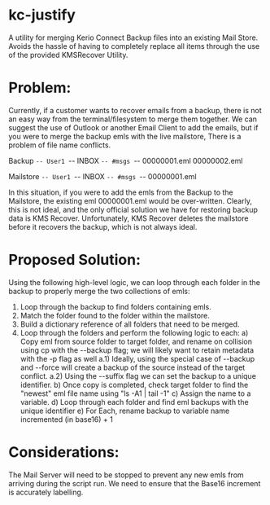 # kc-justify
A utility for merging Kerio Connect Backup files into an existing Mail Store. Avoids the hassle of having to completely replace all items through the use of the provided KMSRecover Utility.

# Problem:
Currently, if a customer wants to recover emails from a backup, there is not an easy way from the terminal/filesystem to merge them together. 
We can suggest the use of Outlook or another Email Client to add the emails, but if you were to merge the backup emls with the live mailstore, 
There is a problem of file name conflicts. 

Backup
	`-- User1
		`-- INBOX
			`-- #msgs
				`-- 00000001.eml
					00000002.eml

Mailstore
	`-- User1
		`-- INBOX
			`-- #msgs
				`-- 00000001.eml

 In this situation, if you were to add the emls from the Backup to the Mailstore, the existing eml 00000001.eml would be over-written.
 Clearly, this is not ideal, and the only official solution we have for restoring backup data is KMS Recover.
 Unfortunately, KMS Recover deletes the mailstore before it recovers the backup, which is not always ideal. 

# Proposed Solution:
 Using the following high-level logic, we can loop through each folder in the backup to properly merge the two collections of emls:
 1) Loop through the backup to find folders containing emls.
 2) Match the folder found to the folder within the mailstore.
 3) Build a dictionary reference of all folders that need to be merged.
 4) Loop through the folders and perform the following logic to each: 
 a) Copy eml from source folder to target folder, and rename on collision using cp with the --backup flag; we will likely want to retain metadata with the -p flag as well
 a.1) Ideally, using the special case of --backup and --force will create a backup of the source instead of the target conflict.
 a.2) Using the --suffix flag we can set the backup to a unique identifier. 
 b) Once copy is completed, check target folder to find the "newest" eml file name using "ls -A1 | tail -1"
 c) Assign the name to a variable.
 d) Loop through each folder and find eml backups with the unique identifier
 e) For Each, rename backup to variable name incremented (in base16) + 1

# Considerations: 
 The Mail Server will need to be stopped to prevent any new emls from arriving during the script run.
 We need to ensure that the Base16 increment is accurately labelling. 
